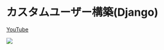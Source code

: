 # カスタムユーザー構築(Django)

[YouTube](https://www.youtube.com/watch?v=bM4_NSkcS-Y&list=PLoSZs76tLtJhKgmxYS9rpRrmWlOFVk2Hk)

[![](https://res.cloudinary.com/dhaciqd0v/image/upload/v1659354208/LINE/Frame_274_chnsj7.png)](https://www.youtube.com/watch?v=bM4_NSkcS-Y&list=PLoSZs76tLtJhKgmxYS9rpRrmWlOFVk2Hk)

